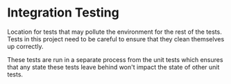 # Integration Testing

Location for tests that may pollute the environment for the rest of the tests.
Tests in this project need to be careful to ensure that they clean themselves up correctly.

These tests are run in a separate process from the unit tests which ensures that any state
these tests leave behind won't impact the state of other unit tests.
